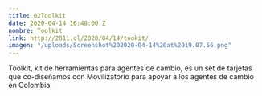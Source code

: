 ```yaml
---
title: 02Toolkit
date: 2020-04-14 16:48:00 Z
nombre: Toolkit
link: http://2811.cl/2020/04/14/tookit/
imagen: "/uploads/Screenshot%202020-04-14%20at%2019.07.56.png"
---
```


Toolkit, kit de herramientas para agentes de cambio, es un set de tarjetas que co-diseñamos con Movilizatorio para apoyar a los agentes de cambio en Colombia.